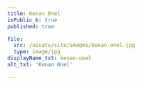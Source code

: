 ```yaml
---
title: Kenan Onel
isPublic_b: true
published: true

file:
  src: /assets/site/images/kenan-onel.jpg
  type: image/jpg
displayName_txt: kenan-onel
alt_txt: 'Kenan Onel'

---
```

